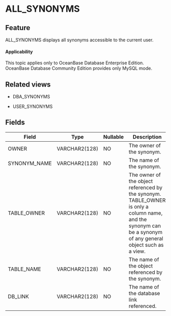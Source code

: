 ALL_SYNONYMS
=================================


Feature
-----------

ALL_SYNONYMS displays all synonyms accessible to the current user.

<main id="notice" >
    <h4>Applicability</h4>
    <p>This topic applies only to OceanBase Database Enterprise Edition. OceanBase Database Community Edition provides only MySQL mode. </p>
  </main>

Related views
-------------

* DBA_SYNONYMS



* USER_SYNONYMS






Fields
-------------



| **Field**    | **Type**      | **Nullable** | **Description**                                                                                                                                              |
|--------------|---------------|--------------|--------------------------------------------------------------------------------------------------------------------------------------------------------------|
| OWNER        | VARCHAR2(128) | NO           | The owner of the synonym.                                                                                                                                    |
| SYNONYM_NAME | VARCHAR2(128) | NO           | The name of the synonym.                                                                                                                                     |
| TABLE_OWNER  | VARCHAR2(128) | NO           | The owner of the object referenced by the synonym. TABLE_OWNER is only a column name, and the synonym can be a synonym of any general object such as a view. |
| TABLE_NAME   | VARCHAR2(128) | NO           | The name of the object referenced by the synonym.                                                                                                            |
| DB_LINK      | VARCHAR2(128) | NO           | The name of the database link referenced.                                                                                                                    |





